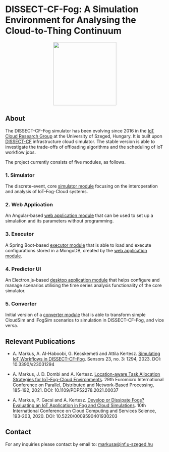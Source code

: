 # DISSECT-CF-Fog: A Simulation Environment for Analysing the Cloud-to-Thing Continuum

<p align="center">
<img width="200" src="https://www.inf.u-szeged.hu/~markusa/dcf-logo-min.png"/>
</p>

## About

The DISSECT-CF-Fog simulator has been evolving since 2016 in the [IoT Cloud Research Group] at the University of Szeged, Hungary. It is built upon [DISSECT-CF] infrastructure cloud simulator. The stable version is able to investigate the trade-offs of offloading algorithms and the scheduling of IoT workflow jobs. 

The project currently consists of five modules, as follows.

### 1. Simulator

The discrete-event, core [simulator module] focusing on the interoperation and analysis of IoT-Fog-Cloud systems.

### 2. Web Application

An Angular-based [web application module] that can be used to set up a simulation and its parameters without programming.

### 3. Executor

A Spring Boot-based [executor module] that is able to load and execute configurations stored in a MongoDB, created by the [web application module]. 

### 4. Predictor UI

An Electron.js-based [desktop application module] that helps configure and manage scenarios utilising the time series analysis functionality of the core simulator.

### 5. Converter

Initial version of a [converter module] that is able to transform simple CloudSim and iFogSim scenarios to simulation in DISSECT-CF-Fog, and vice versa.

## Relevant Publications

- A. Markus, A. Al-Haboobi, G. Kecskemeti and Attila Kertesz. [Simulating IoT Workflows in DISSECT-CF-Fog]. Sensors 23, no. 3: 1294, 2023. DOI: 10.3390/s23031294

- A. Markus, J. D. Dombi and A. Kertesz. [Location-aware Task Allocation Strategies for IoT-Fog-Cloud Environments]. 29th Euromicro International Conference on Parallel, Distributed and Network-Based Processing, 185-192, 2021. DOI: 10.1109/PDP52278.2021.00037

- A. Markus, P. Gacsi and A. Kertesz. [Develop or Dissipate Fogs? Evaluating an IoT Application in Fog and Cloud Simulations]. 10th International Conference on Cloud Computing and Services Science, 193-203, 2020. DOI: 10.5220/0009590401930203

## Contact

For any inquiries please contact by email to: markusa@inf.u-szeged.hu

[DISSECT-CF]: <https://github.com/kecskemeti/dissect-cf>
[IoT Cloud Research Group]: <https://www.sed.inf.u-szeged.hu/iotcloud>

[simulator module]: https://github.com/sed-inf-u-szeged/DISSECT-CF-Fog/tree/master/simulator
[web application module]: <https://github.com/sed-inf-u-szeged/DISSECT-CF-Fog/tree/master/webapp>
[executor module]: https://github.com/sed-inf-u-szeged/DISSECT-CF-Fog/tree/master/executor
[desktop application module]: <https://github.com/sed-inf-u-szeged/DISSECT-CF-Fog/tree/master/predictor-ui>
[converter module]: <https://github.com/sed-inf-u-szeged/DISSECT-CF-Fog/tree/master/converter>

[Simulating IoT Workflows in DISSECT-CF-Fog]: <https://doi.org/10.3390/s23031294>
[Location-aware Task Allocation Strategies for IoT-Fog-Cloud Environments]: <https://doi.org/10.1109/PDP52278.2021.00037>
[Develop or Dissipate Fogs? Evaluating an IoT Application in Fog and Cloud Simulations]: <https://doi.org/10.5220/0009590401930203>
